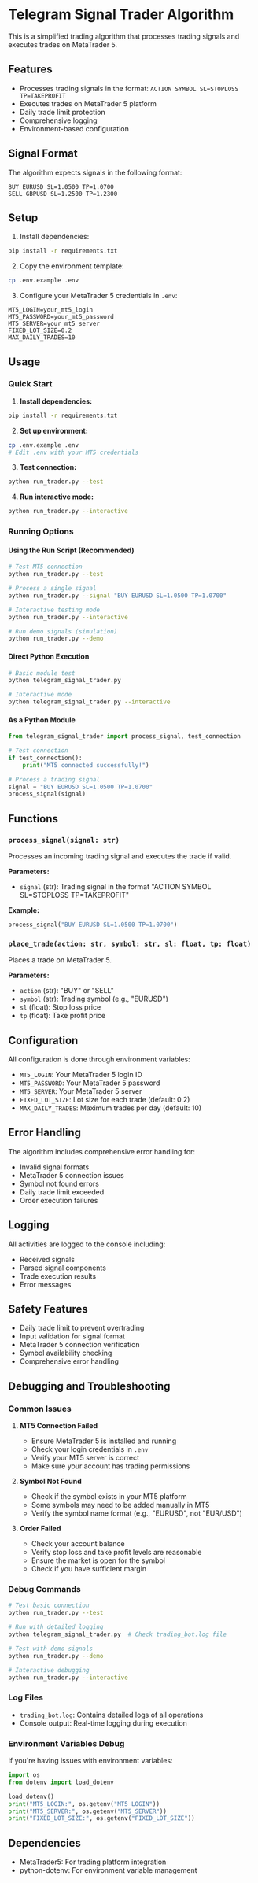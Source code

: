 # Telegram Signal Trader Algorithm

This is a simplified trading algorithm that processes trading signals and executes trades on MetaTrader 5.

## Features

- Processes trading signals in the format: `ACTION SYMBOL SL=STOPLOSS TP=TAKEPROFIT`
- Executes trades on MetaTrader 5 platform
- Daily trade limit protection
- Comprehensive logging
- Environment-based configuration

## Signal Format

The algorithm expects signals in the following format:
```
BUY EURUSD SL=1.0500 TP=1.0700
SELL GBPUSD SL=1.2500 TP=1.2300
```

## Setup

1. Install dependencies:
```bash
pip install -r requirements.txt
```

2. Copy the environment template:
```bash
cp .env.example .env
```

3. Configure your MetaTrader 5 credentials in `.env`:
```env
MT5_LOGIN=your_mt5_login
MT5_PASSWORD=your_mt5_password
MT5_SERVER=your_mt5_server
FIXED_LOT_SIZE=0.2
MAX_DAILY_TRADES=10
```

## Usage

### Quick Start

1. **Install dependencies:**
```bash
pip install -r requirements.txt
```

2. **Set up environment:**
```bash
cp .env.example .env
# Edit .env with your MT5 credentials
```

3. **Test connection:**
```bash
python run_trader.py --test
```

4. **Run interactive mode:**
```bash
python run_trader.py --interactive
```

### Running Options

#### Using the Run Script (Recommended)

```bash
# Test MT5 connection
python run_trader.py --test

# Process a single signal
python run_trader.py --signal "BUY EURUSD SL=1.0500 TP=1.0700"

# Interactive testing mode
python run_trader.py --interactive

# Run demo signals (simulation)
python run_trader.py --demo
```

#### Direct Python Execution

```bash
# Basic module test
python telegram_signal_trader.py

# Interactive mode
python telegram_signal_trader.py --interactive
```

#### As a Python Module

```python
from telegram_signal_trader import process_signal, test_connection

# Test connection
if test_connection():
    print("MT5 connected successfully!")

# Process a trading signal
signal = "BUY EURUSD SL=1.0500 TP=1.0700"
process_signal(signal)
```

## Functions

### `process_signal(signal: str)`
Processes an incoming trading signal and executes the trade if valid.

**Parameters:**
- `signal` (str): Trading signal in the format "ACTION SYMBOL SL=STOPLOSS TP=TAKEPROFIT"

**Example:**
```python
process_signal("BUY EURUSD SL=1.0500 TP=1.0700")
```

### `place_trade(action: str, symbol: str, sl: float, tp: float)`
Places a trade on MetaTrader 5.

**Parameters:**
- `action` (str): "BUY" or "SELL"
- `symbol` (str): Trading symbol (e.g., "EURUSD")
- `sl` (float): Stop loss price
- `tp` (float): Take profit price

## Configuration

All configuration is done through environment variables:

- `MT5_LOGIN`: Your MetaTrader 5 login ID
- `MT5_PASSWORD`: Your MetaTrader 5 password
- `MT5_SERVER`: Your MetaTrader 5 server
- `FIXED_LOT_SIZE`: Lot size for each trade (default: 0.2)
- `MAX_DAILY_TRADES`: Maximum trades per day (default: 10)

## Error Handling

The algorithm includes comprehensive error handling for:
- Invalid signal formats
- MetaTrader 5 connection issues
- Symbol not found errors
- Daily trade limit exceeded
- Order execution failures

## Logging

All activities are logged to the console including:
- Received signals
- Parsed signal components
- Trade execution results
- Error messages

## Safety Features

- Daily trade limit to prevent overtrading
- Input validation for signal format
- MetaTrader 5 connection verification
- Symbol availability checking
- Comprehensive error handling

## Debugging and Troubleshooting

### Common Issues

1. **MT5 Connection Failed**
   - Ensure MetaTrader 5 is installed and running
   - Check your login credentials in `.env`
   - Verify your MT5 server is correct
   - Make sure your account has trading permissions

2. **Symbol Not Found**
   - Check if the symbol exists in your MT5 platform
   - Some symbols may need to be added manually in MT5
   - Verify the symbol name format (e.g., "EURUSD", not "EUR/USD")

3. **Order Failed**
   - Check your account balance
   - Verify stop loss and take profit levels are reasonable
   - Ensure the market is open for the symbol
   - Check if you have sufficient margin

### Debug Commands

```bash
# Test basic connection
python run_trader.py --test

# Run with detailed logging
python telegram_signal_trader.py  # Check trading_bot.log file

# Test with demo signals
python run_trader.py --demo

# Interactive debugging
python run_trader.py --interactive
```

### Log Files

- `trading_bot.log`: Contains detailed logs of all operations
- Console output: Real-time logging during execution

### Environment Variables Debug

If you're having issues with environment variables:

```python
import os
from dotenv import load_dotenv

load_dotenv()
print("MT5_LOGIN:", os.getenv("MT5_LOGIN"))
print("MT5_SERVER:", os.getenv("MT5_SERVER"))
print("FIXED_LOT_SIZE:", os.getenv("FIXED_LOT_SIZE"))
```

## Dependencies

- MetaTrader5: For trading platform integration
- python-dotenv: For environment variable management
